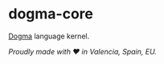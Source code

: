 # dogma-core

[Dogma](http://dogmalang.com) language kernel.

*Proudly made with ♥ in Valencia, Spain, EU.*
